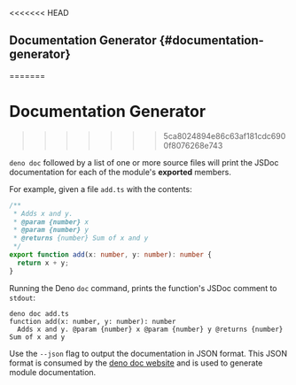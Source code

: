 <<<<<<< HEAD
## Documentation Generator {#documentation-generator}
=======
# Documentation Generator
>>>>>>> 5ca8024894e86c63af181cdc6900f8076268e743

`deno doc` followed by a list of one or more source files will print the JSDoc
documentation for each of the module's **exported** members.

For example, given a file `add.ts` with the contents:

```ts
/**
 * Adds x and y.
 * @param {number} x
 * @param {number} y
 * @returns {number} Sum of x and y
 */
export function add(x: number, y: number): number {
  return x + y;
}
```

Running the Deno `doc` command, prints the function's JSDoc comment to `stdout`:

```shell
deno doc add.ts
function add(x: number, y: number): number
  Adds x and y. @param {number} x @param {number} y @returns {number} Sum of x and y
```

Use the `--json` flag to output the documentation in JSON format. This JSON
format is consumed by the
[deno doc website](https://github.com/denoland/docland) and is used to generate
module documentation.
